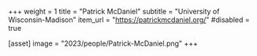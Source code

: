 +++
weight = 1
title = "Patrick McDaniel"
subtitle = "University of Wisconsin-Madison"
item_url = "https://patrickmcdaniel.org/"
#disabled = true

[asset]
  image = "2023/people/Patrick-McDaniel.png"
+++